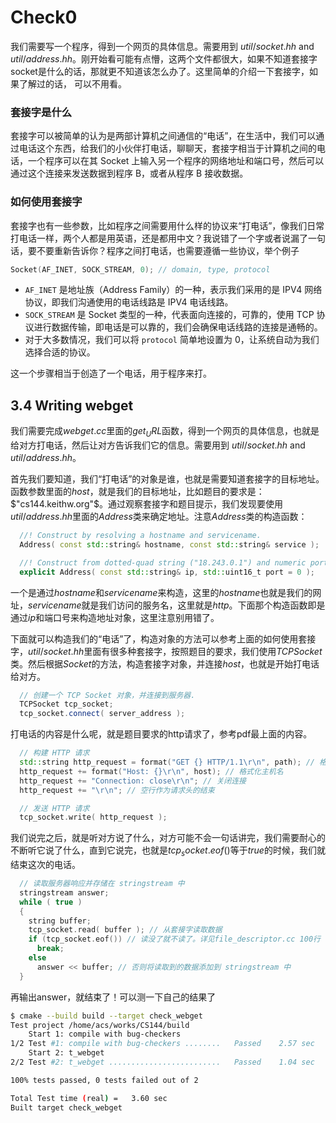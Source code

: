 # Check0

我们需要写一个程序，得到一个网页的具体信息。需要用到 $util/socket.hh$ and $util/address.hh$。刚开始看可能有点懵，这两个文件都很大，如果不知道套接字socket是什么的话，那就更不知道该怎么办了。这里简单的介绍一下套接字，如果了解过的话， 可以不用看。

### 套接字是什么

套接字可以被简单的认为是两部计算机之间通信的“电话”，在生活中，我们可以通过电话这个东西，给我们的小伙伴打电话，聊聊天，套接字相当于计算机之间的电话，一个程序可以在其 Socket 上输入另一个程序的网络地址和端口号，然后可以通过这个连接来发送数据到程序 B，或者从程序 B 接收数据。

### 如何使用套接字

套接字也有一些参数，比如程序之间需要用什么样的协议来“打电话”，像我们日常打电话一样，两个人都是用英语，还是都用中文？我说错了一个字或者说漏了一句话，要不要重新告诉你？程序之间打电话，也需要遵循一些协议，举个例子

```c++
Socket(AF_INET, SOCK_STREAM, 0); // domain, type, protocol
```

- `AF_INET` 是地址族（Address Family）的一种，表示我们采用的是 IPV4 网络协议，即我们沟通使用的电话线路是 IPV4 电话线路。
- `SOCK_STREAM` 是 Socket 类型的一种，代表面向连接的，可靠的，使用 TCP 协议进行数据传输，即电话是可以靠的，我们会确保电话线路的连接是通畅的。
- 对于大多数情况，我们可以将 `protocol` 简单地设置为 0，让系统自动为我们选择合适的协议。

这一个步骤相当于创造了一个电话，用于程序来打。

##  3.4 Writing webget

我们需要完成$webget.cc$里面的$get_URL$函数，得到一个网页的具体信息，也就是给对方打电话，然后让对方告诉我们它的信息。需要用到 $util/socket.hh$ and $util/address.hh$。

首先我们要知道，我们“打电话”的对象是谁，也就是需要知道套接字的目标地址。函数参数里面的$host$，就是我们的目标地址，比如题目的要求是：$"cs144.keithw.org"$。通过观察套接字和题目提示，我们发现要使用$util/address.hh$里面的$Address$类来确定地址。注意$Address$类的构造函数：

```c++
  //! Construct by resolving a hostname and servicename.
  Address( const std::string& hostname, const std::string& service );

  //! Construct from dotted-quad string ("18.243.0.1") and numeric port.
  explicit Address( const std::string& ip, std::uint16_t port = 0 );
```

一个是通过$hostname$和$servicename$来构造，这里的$hostname$也就是我们的网址，$servicename$就是我们访问的服务名，这里就是$http$。下面那个构造函数即是通过$ip$和端口号来构造地址对象，这里注意别用错了。

下面就可以构造我们的“电话”了，构造对象的方法可以参考上面的如何使用套接字，$util/socket.hh$里面有很多种套接字，按照题目的要求，我们使用$TCPSocket$类。然后根据$Socket$的方法，构造套接字对象，并连接$host$，也就是开始打电话给对方。

```c++
  // 创建一个 TCP Socket 对象，并连接到服务器.
  TCPSocket tcp_socket;
  tcp_socket.connect( server_address );
```

打电话的内容是什么呢，就是题目要求的http请求了，参考pdf最上面的内容。

```c++
  // 构建 HTTP 请求
  std::string http_request = format("GET {} HTTP/1.1\r\n", path); // 格式化路径
  http_request += format("Host: {}\r\n", host); // 格式化主机名
  http_request += "Connection: close\r\n"; // 关闭连接
  http_request += "\r\n"; // 空行作为请求头的结束

  // 发送 HTTP 请求
  tcp_socket.write( http_request );
```

我们说完之后，就是听对方说了什么，对方可能不会一句话讲完，我们需要耐心的不断听它说了什么，直到它说完，也就是$tcp_socket.eof()$等于$true$的时候，我们就结束这次的电话。

```c++
  // 读取服务器响应并存储在 stringstream 中
  stringstream answer;
  while ( true )
  {
    string buffer;
    tcp_socket.read( buffer ); // 从套接字读取数据
    if (tcp_socket.eof()) // 读没了就不读了。详见file_descriptor.cc 100行
      break;
    else
      answer << buffer; // 否则将读取到的数据添加到 stringstream 中
  }
```

再输出answer，就结束了！可以测一下自己的结果了

```bash
$ cmake --build build --target check_webget
Test project /home/acs/works/CS144/build
    Start 1: compile with bug-checkers
1/2 Test #1: compile with bug-checkers ........   Passed    2.57 sec
    Start 2: t_webget
2/2 Test #2: t_webget .........................   Passed    1.04 sec

100% tests passed, 0 tests failed out of 2

Total Test time (real) =   3.60 sec
Built target check_webget
```



